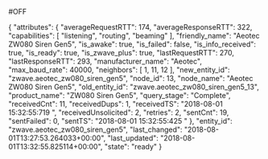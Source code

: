 #OFF

{
    "attributes": {
        "averageRequestRTT": 174,
        "averageResponseRTT": 322,
        "capabilities": [
            "listening",
            "routing",
            "beaming"
        ],
        "friendly_name": "Aeotec ZW080 Siren Gen5",
        "is_awake": true,
        "is_failed": false,
        "is_info_received": true,
        "is_ready": true,
        "is_zwave_plus": true,
        "lastRequestRTT": 270,
        "lastResponseRTT": 293,
        "manufacturer_name": "Aeotec",
        "max_baud_rate": 40000,
        "neighbors": [
            1,
            11,
            12
        ],
        "new_entity_id": "zwave.aeotec_zw080_siren_gen5",
        "node_id": 13,
        "node_name": "Aeotec ZW080 Siren Gen5",
        "old_entity_id": "zwave.aeotec_zw080_siren_gen5_13",
        "product_name": "ZW080 Siren Gen5",
        "query_stage": "Complete",
        "receivedCnt": 11,
        "receivedDups": 1,
        "receivedTS": "2018-08-01 15:32:55:719 ",
        "receivedUnsolicited": 2,
        "retries": 2,
        "sentCnt": 19,
        "sentFailed": 0,
        "sentTS": "2018-08-01 15:32:55:425 "
    },
    "entity_id": "zwave.aeotec_zw080_siren_gen5",
    "last_changed": "2018-08-01T13:27:53.264033+00:00",
    "last_updated": "2018-08-01T13:32:55.825114+00:00",
    "state": "ready"
}